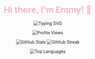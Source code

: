<h1 align="center" style="color:lightpink;">Hi there, I'm Emmy! 👋</h1>

<p align="center">
  <img src="https://readme-typing-svg.demolab.com?font=Fira+Code&size=28&pause=2000&color=FFB6C1&center=true&vCenter=true&width=600&lines=Welcome+to+my+GitHub!;💖+Passionate+about+Coding!;Enjoy+your+stay!" alt="Typing SVG" />
</p>

<p align="center">
  <img src="https://komarev.com/ghpvc/?username=hmEmmy&color=FFB6C1&style=for-the-badge" alt="Profile Views" />
</p>

<p align="center">
  <img src="https://github-readme-stats.vercel.app/api?username=hmEmmy&show_icons=true&bg_color=FFB6C1&text_color=000000&title_color=000000&icon_color=000000&hide_border=true&card_width=300" alt="GitHub Stats" />
  <img src="https://github-readme-streak-stats.herokuapp.com/?user=hmEmmy&background=FFB6C1&ring=000000&fire=000000&currStreakLabel=000000&sideNums=000000&dates=000000&currStreakNum=000000&hide_border=true&card_width=300" alt="GitHub Streak" />
</p>
<p align="center">
  <img src="https://github-readme-stats.vercel.app/api/top-langs/?username=hmEmmy&layout=compact&bg_color=FFB6C1&text_color=000000&title_color=000000&hide_border=true" alt="Top Languages" />
</p>
